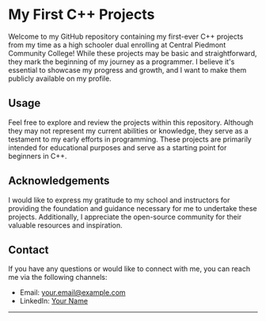 # My First C++ Projects

Welcome to my GitHub repository containing my first-ever C++ projects from my time as a high schooler dual enrolling at Central Piedmont Community College! While these projects may be basic and straightforward, they mark the beginning of my journey as a programmer. I believe it's essential to showcase my progress and growth, and I want to make them publicly available on my profile.

## Usage

Feel free to explore and review the projects within this repository. Although they may not represent my current abilities or knowledge, they serve as a testament to my early efforts in programming. These projects are primarily intended for educational purposes and serve as a starting point for beginners in C++.


## Acknowledgements

I would like to express my gratitude to my school and instructors for providing the foundation and guidance necessary for me to undertake these projects. Additionally, I appreciate the open-source community for their valuable resources and inspiration.

## Contact

If you have any questions or would like to connect with me, you can reach me via the following channels:

- Email: [your.email@example.com](mailto:acole67@uncc.edu)
- LinkedIn: [Your Name](https://www.linkedin.com/in/alexandercole19731/)

---

